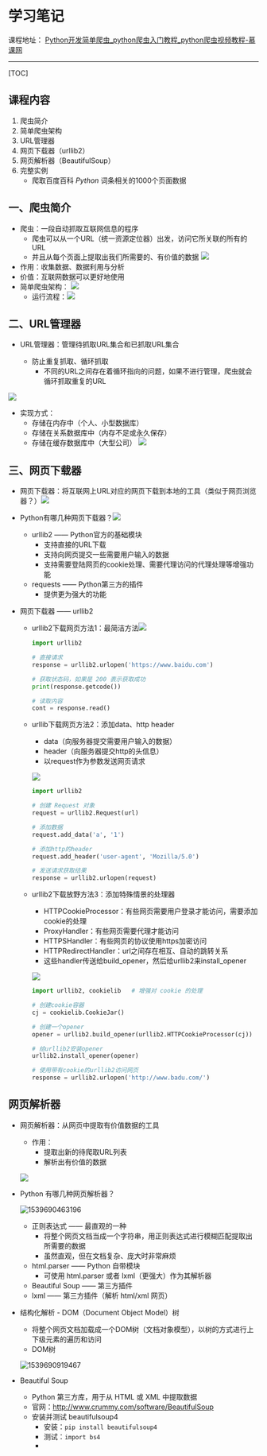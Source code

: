 



# 学习笔记

课程地址：
[Python开发简单爬虫_python爬虫入门教程_python爬虫视频教程-慕课网](https://www.imooc.com/learn/563)  

---

[TOC]

## 课程内容

1. 爬虫简介
2. 简单爬虫架构
3. URL管理器
4. 网页下载器（urllib2）
5. 网页解析器（BeautifulSoup）
6. 完整实例
    - 爬取百度百科 *Python* 词条相关的1000个页面数据

## 一、爬虫简介
- 爬虫：一段自动抓取互联网信息的程序
    - 爬虫可以从一个URL（统一资源定位器）出发，访问它所关联的所有的URL
    - 并且从每个页面上提取出我们所需要的、有价值的数据
![](https://ws1.sinaimg.cn/large/006y42ybly1fwa3qt3atpj31070d4wl3.jpg)
- 作用：收集数据、数据利用与分析
- 价值：互联网数据可以更好地使用
- 简单爬虫架构：
![](https://ws1.sinaimg.cn/large/006y42ybly1fwa3wbxapzj30zm0g1gpz.jpg)
    - 运行流程：![](https://ws1.sinaimg.cn/large/006y42ybly1fwa3ytibjwj311k0l9477.jpg)

## 二、URL管理器
- URL管理器：管理待抓取URL集合和已抓取URL集合

  - 防止重复抓取、循环抓取
    - 不同的URL之间存在着循环指向的问题，如果不进行管理，爬虫就会循环抓取重复的URL

![](https://ws1.sinaimg.cn/large/006y42ybly1fwa45e7omqj30zq0dbq89.jpg)

- 实现方式：
  - 存储在内存中（个人、小型数据库）
  - 存储在关系数据库中（内存不足或永久保存）
  - 存储在缓存数据库中（大型公司）
	![](https://ws1.sinaimg.cn/large/006y42ybly1fwa4z9sa5mj30jx084412.jpg)

## 三、网页下载器

- 网页下载器：将互联网上URL对应的网页下载到本地的工具（类似于网页浏览器？）![](https://ws1.sinaimg.cn/large/006y42ybly1fwa49si2k3j30v908igpo.jpg)
- Python有哪几种网页下载器？![](https://ws1.sinaimg.cn/large/006y42ybly1fwa4f1fcvoj30it0c5ac3.jpg)
  - urllib2 —— Python官方的基础模块
    - 支持直接的URL下载
    - 支持向网页提交一些需要用户输入的数据
    - 支持需要登陆网页的cookie处理、需要代理访问的代理处理等增强功能
  - requests —— Python第三方的插件
    - 提供更为强大的功能



- 网页下载器 —— urllib2

  - urllib2下载网页方法1：最简洁方法![](https://ws1.sinaimg.cn/large/006y42ybly1fwa4gb1ln5j30cz0ait9m.jpg)

    ```python
    import urllib2
    
    # 直接请求
    response = urllib2.urlopen('https://www.baidu.com')
    
    # 获取状态码，如果是 200 表示获取成功
    print(response.getcode())
    
    # 读取内容
    cont = response.read()
    ```

  - urllib下载网页方法2：添加data、http header

    - data（向服务器提交需要用户输入的数据）
    - header（向服务器提交http的头信息）
    - 以request作为参数发送网页请求

    ![](https://ws1.sinaimg.cn/large/006y42ybly1fwa4ko7jzwj30ii0co0vo.jpg)

    ```python
    import urllib2
    
    # 创建 Request 对象
    request = urllib2.Request(url)
    
    # 添加数据
    request.add_data('a', '1')
    
    # 添加http的header
    request.add_header('user-agent', 'Mozilla/5.0')
    
    # 发送请求获取结果
    response = urllib2.urlopen(request)
    ```

  - urllib2下载放野方法3：添加特殊情景的处理器

    - HTTPCookieProcessor：有些网页需要用户登录才能访问，需要添加cookie的处理
    - ProxyHandler：有些网页需要代理才能访问
    - HTTPSHandler：有些网页的协议使用https加密访问
    - HTTPRedirectHandler：url之间存在相互、自动的跳转关系
    - 这些handler传送给build_opener，然后给urllib2来install_opener

    ![](https://ws1.sinaimg.cn/large/006y42ybly1fwa4szisb7j310o0e3n26.jpg)

    ```python
    import urllib2, cookielib	# 增强对 cookie 的处理
    
    # 创建cookie容器
    cj = cookielib.CookieJar()
    
    # 创建一个opener
    opener = urllib2.build_opener(urllib2.HTTPCookieProcessor(cj))
    
    # 给urllib2安装opener
    urllib2.install_opener(opener)
    
    # 使用带有cookie的urllib2访问网页
    response = urllib2.urlopen('http://www.badu.com/')
    ```

## 网页解析器

- 网页解析器：从网页中提取有价值数据的工具

  - 作用：
    - 提取出新的待爬取URL列表
    - 解析出有价值的数据

  ![](https://ws1.sinaimg.cn/large/006y42ybly1fwaa46zzo9j31050ejjvf.jpg)

- Python 有哪几种网页解析器？

  ![1539690463196](C:\Users\Thistledown\AppData\Roaming\Typora\typora-user-images\1539690463196.png)

  - 正则表达式 —— 最直观的一种
    - 将整个网页文档当成一个字符串，用正则表达式进行模糊匹配提取出所需要的数据
    - 虽然直观，但在文档复杂、庞大时非常麻烦
  - html.parser —— Python 自带模块
    - 可使用 html.parser 或者 lxml（更强大）作为其解析器
  - Beautiful Soup —— 第三方插件
  - lxml —— 第三方插件（解析 html/xml 网页）

- 结构化解析 - DOM（Document Object Model）树

  - 将整个网页文档加载成一个DOM树（文档对象模型），以树的方式进行上下级元素的遍历和访问
  - DOM树

  ![1539690919467](C:\Users\Thistledown\AppData\Roaming\Typora\typora-user-images\1539690919467.png)

- Beautiful Soup

  - Python 第三方库，用于从 HTML 或 XML 中提取数据
  - 官网：http://www.crummy.com/software/BeautifulSoup
  - 安装并测试 beautifulsoup4
    - 安装：`pip install beautifulsoup4`
    - 测试：`import bs4`
    - 